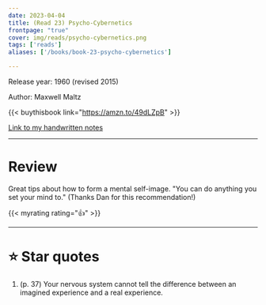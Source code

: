 ```yaml
---
date: 2023-04-04
title: (Read 23) Psycho-Cybernetics
frontpage: "true"
cover: img/reads/psycho-cybernetics.png
tags: ['reads']
aliases: ['/books/book-23-psycho-cybernetics']

---
```


Release year: 1960 (revised 2015)

Author: Maxwell Maltz

{{< buythisbook link="https://amzn.to/49dLZpB" >}}

[Link to my handwritten notes](https://drive.google.com/file/d/1OBEj2Rcxowgrw7_glm1zfRONbcJXnilh/view?usp=drive_link)

---

# Review

Great tips about how to form a mental self-image. "You can do anything
you set your mind to." (Thanks Dan for this recommendation!)

{{< myrating rating="👍" >}}

---

# :star: Star quotes

1. (p. 37) Your nervous system cannot tell the difference between an
   imagined experience and a real experience.
